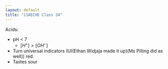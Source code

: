 ```yaml
---
layout: default
title: "11AECHE Class 34"
---
```


Acids:
- pH < 7
	- $[H^{+}]> [OH^{-}]$
- Turn universal indicators (UI(Ethan Widjaja made it up)(Ms Pilling did as well)) red.
- Tastes sour
